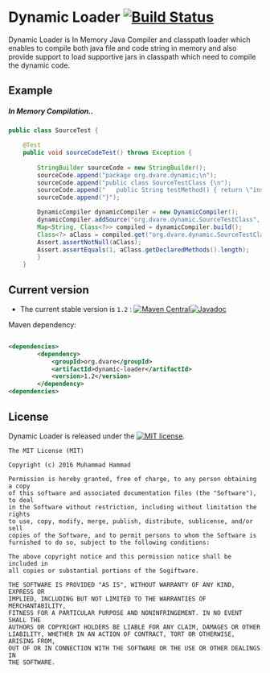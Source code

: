 # Dynamic Loader [![Build Status](https://travis-ci.org/dvare/dynamic-loader.svg?branch=master)](https://travis-ci.org/dvare/dynamic-loader)
Dynamic Loader is In Memory Java Compiler and classpath loader which enables to compile both java file and code string in memory and also provide support to load supportive jars in classpath which need to compile the dynamic code.

## Example

##### In Memory Compilation..

```java
public class SourceTest {

    @Test
    public void sourceCodeTest() throws Exception {
        
        StringBuilder sourceCode = new StringBuilder();
        sourceCode.append("package org.dvare.dynamic;\n");
        sourceCode.append("public class SourceTestClass {\n");
        sourceCode.append("   public String testMethod() { return \"inside test method\"; }");
        sourceCode.append("}");

        DynamicCompiler dynamicCompiler = new DynamicCompiler();
        dynamicCompiler.addSource("org.dvare.dynamic.SourceTestClass", sourceCode.toString());
        Map<String, Class<?>> compiled = dynamicCompiler.build();
        Class<?> aClass = compiled.get("org.dvare.dynamic.SourceTestClass");
        Assert.assertNotNull(aClass);
        Assert.assertEquals(1, aClass.getDeclaredMethods().length);
        }
    }
```


## Current version

* The current stable version is `1.2` : [![Maven Central](https://maven-badges.herokuapp.com/maven-central/org.dvare/dynamic-loader/badge.svg?style=flat)](http://search.maven.org/#artifactdetails|org.dvare|dynamic-loader|1.2|)[![Javadoc](https://javadoc-emblem.rhcloud.com/doc/org.dvare/dynamic-loader/badge.svg)](http://www.javadoc.io/doc/org.dvare/dynamic-loader)

 Maven dependency:

```xml

<dependencies>
        <dependency>
            <groupId>org.dvare</groupId>
            <artifactId>dynamic-loader</artifactId>
            <version>1.2</version>
        </dependency>            
<dependencies>
```

## License
Dynamic Loader is released under the [![MIT license](http://img.shields.io/badge/license-MIT-brightgreen.svg?style=flat)](http://opensource.org/licenses/MIT).

```
The MIT License (MIT)

Copyright (c) 2016 Muhammad Hammad

Permission is hereby granted, free of charge, to any person obtaining a copy
of this software and associated documentation files (the "Software"), to deal
in the Software without restriction, including without limitation the rights
to use, copy, modify, merge, publish, distribute, sublicense, and/or sell
copies of the Software, and to permit persons to whom the Software is
furnished to do so, subject to the following conditions:

The above copyright notice and this permission notice shall be included in
all copies or substantial portions of the Sogiftware.

THE SOFTWARE IS PROVIDED "AS IS", WITHOUT WARRANTY OF ANY KIND, EXPRESS OR
IMPLIED, INCLUDING BUT NOT LIMITED TO THE WARRANTIES OF MERCHANTABILITY,
FITNESS FOR A PARTICULAR PURPOSE AND NONINFRINGEMENT. IN NO EVENT SHALL THE
AUTHORS OR COPYRIGHT HOLDERS BE LIABLE FOR ANY CLAIM, DAMAGES OR OTHER
LIABILITY, WHETHER IN AN ACTION OF CONTRACT, TORT OR OTHERWISE, ARISING FROM,
OUT OF OR IN CONNECTION WITH THE SOFTWARE OR THE USE OR OTHER DEALINGS IN
THE SOFTWARE.
```


